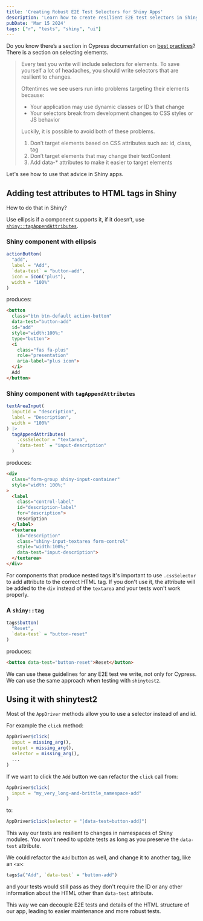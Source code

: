 ```yaml
---
title: 'Creating Robust E2E Test Selectors for Shiny Apps'
description: 'Learn how to create resilient E2E test selectors in Shiny apps using data-* attributes and best practices.'
pubDate: 'Mar 15 2024'
tags: ["r", "tests", "shiny", "ui"]
---
```


Do you know there’s a section in Cypress documentation on [best practices](https://docs.cypress.io/guides/references/best-practices)? There is a section on selecting elements.

> Every test you write will include selectors for elements. To save yourself a lot of headaches, you should write selectors that are resilient to changes.
>
> Oftentimes we see users run into problems targeting their elements because:
> - Your application may use dynamic classes or ID’s that change
> - Your selectors break from development changes to CSS styles or JS behavior
>
> Luckily, it is possible to avoid both of these problems.
> 1. Don’t target elements based on CSS attributes such as: id, class, tag
> 1. Don’t target elements that may change their textContent
> 1. Add data-* attributes to make it easier to target elements

Let's see how to use that advice in Shiny apps.

## Adding test attributes to HTML tags in Shiny

How to do that in Shiny?

Use ellipsis if a component supports it, if it doesn’t, use [`shiny::tagAppendAttributes`](https://shiny.posit.co/r/reference/shiny/1.7.1/tagappendattributes).


### Shiny component with ellipsis
```r
actionButton(
  "add",
  label = "Add",
  `data-test` = "button-add",
  icon = icon("plus"),
  width = "100%"
)
```
produces:

```html
<button
  class="btn btn-default action-button"
  data-test="button-add"
  id="add"
  style="width:100%;"
  type="button">
  <i
    class="fas fa-plus"
    role="presentation"
    aria-label="plus icon">
  </i>
  Add
</button>
```

### Shiny component with `tagAppendAttributes`

```r
textAreaInput(
  inputId = "description",
  label = "Description",
  width = "100%"
) |>
  tagAppendAttributes(
    .cssSelector = "textarea",
    `data-test` = "input-description"
  )
```

produces:

```html
<div
  class="form-group shiny-input-container"
  style="width: 100%;"
>
  <label
    class="control-label"
    id="description-label"
    for="description">
    Description
  </label>
  <textarea
    id="description"
    class="shiny-input-textarea form-control"
    style="width:100%;"
    data-test="input-description">
  </textarea>
</div>
```

For components that produce nested tags it's important to use `.cssSelector` to add attribute to the correct HTML tag. If you don't use it, the attribute will be added to the `div` instead of the `textarea` and your tests won't work properly.

### A `shiny::tag`

```r
tags$button(
  "Reset",
  `data-test` = "button-reset"
)
```

produces:

```html
<button data-test="button-reset">Reset</button>
```

We can use these guidelines for any E2E test we write, not only for Cypress. We can use the same approach when testing with `shinytest2`.


## Using it with shinytest2

Most of the `AppDriver` methods allow you to use a selector instead of and id.

For example the `click` method:

```r
AppDriver$click(
  input = missing_arg(),
  output = missing_arg(),
  selector = missing_arg(),
  ...
)
```

If we want to click the `Add` button we can refactor the `click` call from:

```r
AppDriver$click(
  input = "my_very_long-and-brittle_namespace-add"
)
```

to:

```r
AppDriver$click(selector = "[data-test=button-add]")
```

This way our tests are resilient to changes in namespaces of Shiny modules. You won't need to update tests as long as you preserve the `data-test` attribute.

We could refactor the `Add` button as well, and change it to another tag, like an `<a>`:

```r
tags$a("Add", `data-test` = "button-add")
```

and your tests would still pass as they don't require the ID or any other information about the HTML other than `data-test` attribute.

This way we can decouple E2E tests and details of the HTML structure of our app, leading to easier maintenance and more robust tests.
